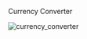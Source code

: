 Currency Converter


![currency_converter](https://github.com/Tejaswini1397/currency-converter/assets/117677072/ba783032-12a5-4e72-a62d-fd818fca4129)

